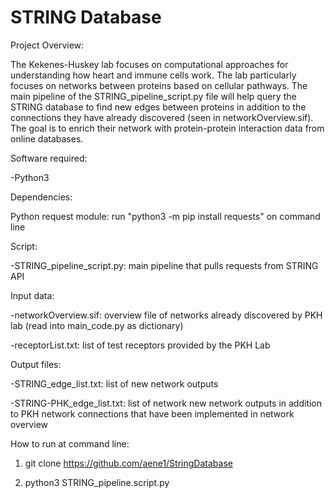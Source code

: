 # STRING Database
Project Overview:


The Kekenes-Huskey lab focuses on computational approaches for understanding how heart and immune cells work. The lab particularly focuses on networks between proteins based on cellular pathways. The main pipeline of the STRING_pipeline_script.py file will help query the STRING database to find new edges between proteins in addition to the connections they have already discovered (seen in networkOverview.sif). The goal is to enrich their network with protein-protein interaction data from online databases.

Software required:

-Python3

Dependencies:

Python request module: run "python3 -m pip install requests" on command line


Script:

-STRING_pipeline_script.py: main pipeline that pulls requests from STRING API

Input data:

-networkOverview.sif: overview file of networks already discovered by PKH lab (read into main_code.py as dictionary)

-receptorList.txt: list of test receptors provided by the PKH Lab

Output files:

-STRING_edge_list.txt: list of new network outputs

-STRING-PHK_edge_list.txt: list of network new network outputs in addition to PKH network connections that have been implemented in network overview

How to run at command line:

1. git clone https://github.com/aene1/StringDatabase

2. python3 STRING_pipeline.script.py
